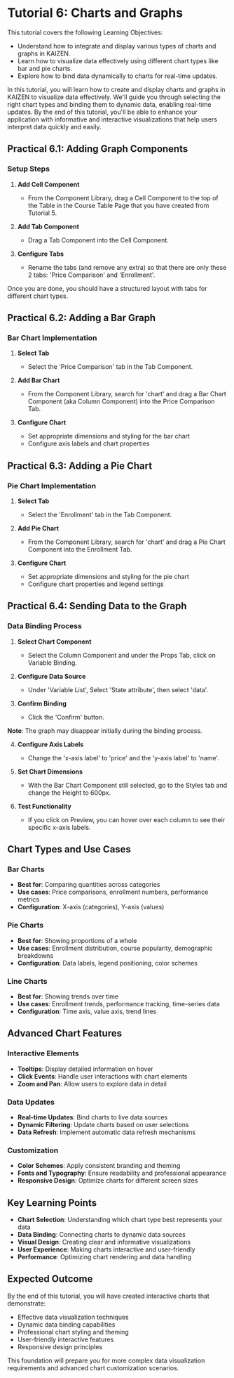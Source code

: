 # Tutorial 6: Charts and Graphs

This tutorial covers the following Learning Objectives:

- Understand how to integrate and display various types of charts and graphs in KAIZEN.
- Learn how to visualize data effectively using different chart types like bar and pie charts.
- Explore how to bind data dynamically to charts for real-time updates.

In this tutorial, you will learn how to create and display charts and graphs in KAIZEN to visualize data effectively. We'll guide you through selecting the right chart types and binding them to dynamic data, enabling real-time updates. By the end of this tutorial, you'll be able to enhance your application with informative and interactive visualizations that help users interpret data quickly and easily.

## Practical 6.1: Adding Graph Components

### Setup Steps

1. **Add Cell Component**
   - From the Component Library, drag a Cell Component to the top of the Table in the Course Table Page that you have created from Tutorial 5.

2. **Add Tab Component**
   - Drag a Tab Component into the Cell Component.

3. **Configure Tabs**
   - Rename the tabs (and remove any extra) so that there are only these 2 tabs: 'Price Comparison' and 'Enrollment'.

Once you are done, you should have a structured layout with tabs for different chart types.

## Practical 6.2: Adding a Bar Graph

### Bar Chart Implementation
1. **Select Tab**
   - Select the 'Price Comparison' tab in the Tab Component.

2. **Add Bar Chart**
   - From the Component Library, search for 'chart' and drag a Bar Chart Component (aka Column Component) into the Price Comparison Tab.

3. **Configure Chart**
   - Set appropriate dimensions and styling for the bar chart
   - Configure axis labels and chart properties

## Practical 6.3: Adding a Pie Chart

### Pie Chart Implementation
1. **Select Tab**
   - Select the 'Enrollment' tab in the Tab Component.

2. **Add Pie Chart**
   - From the Component Library, search for 'chart' and drag a Pie Chart Component into the Enrollment Tab.

3. **Configure Chart**
   - Set appropriate dimensions and styling for the pie chart
   - Configure chart properties and legend settings

## Practical 6.4: Sending Data to the Graph

### Data Binding Process
1. **Select Chart Component**
   - Select the Column Component and under the Props Tab, click on Variable Binding.

2. **Configure Data Source**
   - Under 'Variable List', Select 'State attribute', then select 'data'.

3. **Confirm Binding**
   - Click the 'Confirm' button.

**Note**: The graph may disappear initially during the binding process.

4. **Configure Axis Labels**
   - Change the 'x-axis label' to 'price' and the 'y-axis label' to 'name'.

5. **Set Chart Dimensions**
   - With the Bar Chart Component still selected, go to the Styles tab and change the Height to 600px.

6. **Test Functionality**
   - If you click on Preview, you can hover over each column to see their specific x-axis labels.

## Chart Types and Use Cases

### Bar Charts
- **Best for**: Comparing quantities across categories
- **Use cases**: Price comparisons, enrollment numbers, performance metrics
- **Configuration**: X-axis (categories), Y-axis (values)

### Pie Charts
- **Best for**: Showing proportions of a whole
- **Use cases**: Enrollment distribution, course popularity, demographic breakdowns
- **Configuration**: Data labels, legend positioning, color schemes

### Line Charts
- **Best for**: Showing trends over time
- **Use cases**: Enrollment trends, performance tracking, time-series data
- **Configuration**: Time axis, value axis, trend lines

## Advanced Chart Features

### Interactive Elements
- **Tooltips**: Display detailed information on hover
- **Click Events**: Handle user interactions with chart elements
- **Zoom and Pan**: Allow users to explore data in detail

### Data Updates
- **Real-time Updates**: Bind charts to live data sources
- **Dynamic Filtering**: Update charts based on user selections
- **Data Refresh**: Implement automatic data refresh mechanisms

### Customization
- **Color Schemes**: Apply consistent branding and theming
- **Fonts and Typography**: Ensure readability and professional appearance
- **Responsive Design**: Optimize charts for different screen sizes

## Key Learning Points

- **Chart Selection**: Understanding which chart type best represents your data
- **Data Binding**: Connecting charts to dynamic data sources
- **Visual Design**: Creating clear and informative visualizations
- **User Experience**: Making charts interactive and user-friendly
- **Performance**: Optimizing chart rendering and data handling

## Expected Outcome

By the end of this tutorial, you will have created interactive charts that demonstrate:
- Effective data visualization techniques
- Dynamic data binding capabilities
- Professional chart styling and theming
- User-friendly interactive features
- Responsive design principles

This foundation will prepare you for more complex data visualization requirements and advanced chart customization scenarios.
